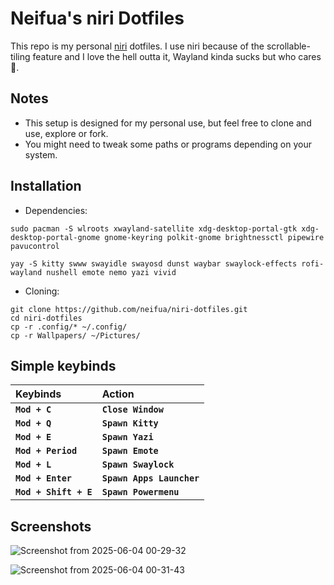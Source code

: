 # Neifua's niri Dotfiles

This repo is my personal [niri](https://github.com/YaLTeR/niri) dotfiles. I use niri because of the scrollable-tiling feature and I love the hell outta it, Wayland kinda sucks but who cares 🤷.

## Notes

- This setup is designed for my personal use, but feel free to clone and use, explore or fork.
- You might need to tweak some paths or programs depending on your system.

## Installation
- Dependencies:

```
sudo pacman -S wlroots xwayland-satellite xdg-desktop-portal-gtk xdg-desktop-portal-gnome gnome-keyring polkit-gnome brightnessctl pipewire pavucontrol
```
```
yay -S kitty swww swayidle swayosd dunst waybar swaylock-effects rofi-wayland nushell emote nemo yazi vivid
```

- Cloning:

```
git clone https://github.com/neifua/niri-dotfiles.git
cd niri-dotfiles
cp -r .config/* ~/.config/
cp -r Wallpapers/ ~/Pictures/
```

## Simple keybinds
|**Keybinds**|**Action**|
|:-|:-|
|**`Mod + C`**|**`Close Window`**|
|**`Mod + Q`**|**`Spawn Kitty`**|
|**`Mod + E`**|**`Spawn Yazi`**|
|**`Mod + Period`**|**`Spawn Emote`**|
|**`Mod + L`**|**`Spawn Swaylock`**|
|**`Mod + Enter`**|**`Spawn Apps Launcher`**|
|**`Mod + Shift + E`**|**`Spawn Powermenu`**|

## Screenshots
![Screenshot from 2025-06-04 00-29-32](https://github.com/user-attachments/assets/7339b10d-9def-4d8a-8208-6f0132b7ae6c)

![Screenshot from 2025-06-04 00-31-43](https://github.com/user-attachments/assets/8ea0d065-6d1a-43b5-bced-14bb278b0c5a)

